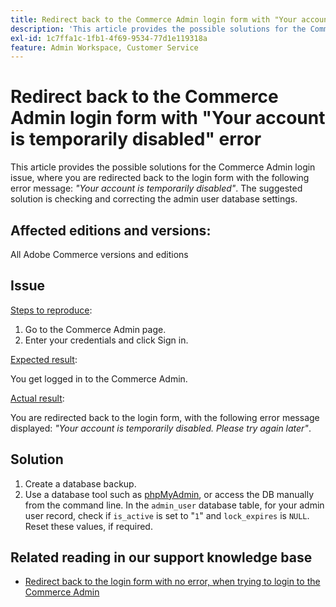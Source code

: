```yaml
---
title: Redirect back to the Commerce Admin login form with "Your account is temporarily disabled" error
description: 'This article provides the possible solutions for the Commerce Admin login issue, where you are redirected back to the login form with the following error message: *"Your account is temporarily disabled"*. The suggested solution is checking and correcting the admin user database settings.'
exl-id: 1c7ffa1c-1fb1-4f69-9534-77d1e119318a
feature: Admin Workspace, Customer Service
---
```

# Redirect back to the Commerce Admin login form with "Your account is temporarily disabled" error

This article provides the possible solutions for the Commerce Admin login issue, where you are redirected back to the login form with the following error message: *"Your account is temporarily disabled"*. The suggested solution is checking and correcting the admin user database settings.

## Affected editions and versions:

All Adobe Commerce versions and editions

## Issue

<u>Steps to reproduce</u>:

1. Go to the Commerce Admin page.
1. Enter your credentials and click Sign in.

<u>Expected result</u>:

You get logged in to the Commerce Admin.

<u>Actual result</u>:

You are redirected back to the login form, with the following error message displayed: *"Your account is temporarily disabled. Please try again later"*.

## Solution

1. Create a database backup.
1. Use a database tool such as [phpMyAdmin](https://devdocs.magento.com/guides/v2.2/install-gde/prereq/optional.html#install-optional-phpmyadmin), or access the DB manually from the command line. In the `admin_user` database table, for your admin user record, check if `is_active` is set to "`1`" and `lock_expires` is `NULL`. Reset these values, if required.

## Related reading in our support knowledge base

* [Redirect back to the login form with no error, when trying to login to the Commerce Admin](/help/troubleshooting/miscellaneous/login-redirect-when-trying-to-login-to-magento-admin.md)
